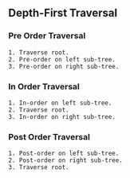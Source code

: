 ## Depth-First Traversal
### Pre Order Traversal
```
1. Traverse root.
2. Pre-order on left sub-tree.
3. Pre-order on right sub-tree.
```
### In Order Traversal
```
1. In-order on left sub-tree.
2. Traverse root.
3. In-order on right sub-tree.
```

### Post Order Traversal
```
1. Post-order on left sub-tree.
2. Post-order on right sub-tree.
3. Traverse root.
```